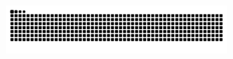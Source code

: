 <picture align="center">
  <source media="(prefers-color-scheme: dark)" srcset="https://raw.githubusercontent.com/Saboia-senai/Saboia-senai/output/github-contribution-grid-snake-dark.svg">
  <source media="(prefers-color-scheme: light)" srcset="https://raw.githubusercontent.com/Saboia-senai/Saboia-senai/output/github-contribution-grid-snake-dark.svg">
  <img align="center" alt="github contribution grid snake animation" src="https://raw.githubusercontent.com/Saboia-senai/Saboia-senai/output/github-contribution-grid-snake.svg">
</picture>
